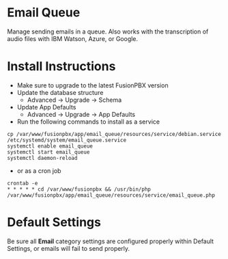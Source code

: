 # Email Queue

Manage sending emails in a queue. Also works with the transcription of
audio files with IBM Watson, Azure, or Google.

# Install Instructions

-   Make sure to upgrade to the latest FusionPBX version
-   Update the database structure
    -   Advanced -\> Upgrade -\> Schema
-   Update App Defaults
    -   Advanced -\> Upgrade -\> App Defaults
-   Run the following commands to install as a service

<!-- -->

    cp /var/www/fusionpbx/app/email_queue/resources/service/debian.service /etc/systemd/system/email_queue.service
    systemctl enable email_queue
    systemctl start email_queue
    systemctl daemon-reload

-   or as a cron job

<!-- -->

    crontab -e
    * * * * * cd /var/www/fusionpbx && /usr/bin/php /var/www/fusionpbx/app/email_queue/resources/service/email_queue.php

# Default Settings

Be sure all **Email** category settings are configured properly within
Default Settings, or emails will fail to send properly.
